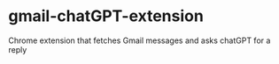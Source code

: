 # gmail-chatGPT-extension

Chrome extension that fetches Gmail messages and asks chatGPT for a reply
